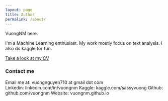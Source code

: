 ```yaml
---
layout: page
title: Author
permalink: /about/
---
```


VuongNM here.

I'm a Machine Learning enthusiast. My work mostly focus on text analysis. I also do kaggle for fun.

[Take a look at my CV](https://vuongnm.github.io/images/NguyenMinhVuong-CV.pdf)

### Contact me

Email me at: vuongnguyen710 at gmail dot com <br/>
Linkedin: linkedin.com/in/vuongnm 
Kaggle: kaggle.com/sassyvuong 
Github: github.com/vuongnm 
Website: vuongnm.github.io 